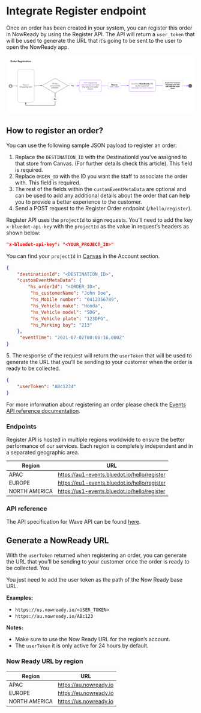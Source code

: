 Integrate Register endpoint
===========================

Once an order has been created in your system, you can register this order in NowReady by using the Register API. The API will return a `user_token` that will be used to generate the URL that it’s going to be sent to the user to open the NowReady app.

![](../assets/Now-Ready-Order-Registration-1024x315.png)

How to register an order?
-------------------------

You can use the following sample JSON payload to register an order:

1.  Replace the `DESTINATION_ID` with the DestinationId you’ve assigned to that store from Canvas. (For further details check this article). This field is required.
2.  Replace `ORDER_ID` with the ID you want the staff to associate the order with. This field is required.
3.  The rest of the fields within the `customEventMetaData` are optional and can be used to add any additional details about the order that can help you to provide a better experience to the customer.
4.  Send a POST request to the Register Order endpoint (`/hello/register`).

Register API uses the `projectId` to sign requests. You’ll need to add the key `x-bluedot-api-key` with the `projectId` as the value in request’s headers as shown below:

```json
"x-bluedot-api-key": "<YOUR_PROJECT_ID>"
```

You can find your `projectId` in [Canvas](../Canvas/Overview.md) in the Account section.

```json
{
    "destinationId": "<DESTINATION_ID>",
    "customEventMetaData": {
        "hs_orderId": "<ORDER_ID>",
         "hs_customerName": "John Doe",
         "hs_Mobile number": "0412356789",
         "hs_Vehicle make": "Honda",
         "hs_Vehicle model": "SDG",
         "hs_Vehicle plate": "123DFG",
         "hs_Parking bay": "213"
    },
     "eventTime": "2021-07-02T00:08:16.000Z"
}
```

5\. The response of the request will return the `userToken` that will be used to generate the URL that you’ll be sending to your customer when the order is ready to be collected.

```json
{
    "userToken": "ABc1234"
}
```

For more information about registering an order please check the [Events API reference documentation](https://events-docs.bluedot.io/#operation/registerOrder).

### Endpoints

Register API is hosted in multiple regions worldwide to ensure the better performance of our services. Each region is completely independent and in a separated geographic area.

| **Region**    | **URL**                                      |
|---------------|----------------------------------------------|
| APAC          | https://au1-events.bluedot.io/hello/register |
| EUROPE        | https://eu1-events.bluedot.io/hello/register |
| NORTH AMERICA | https://us1-events.bluedot.io/hello/register |


### API reference


The API specification for Wave API can be found [here](https://events-docs.bluedot.io/#operation/postWaveEvents).

Generate a NowReady URL
-----------------------

With the `userToken` returned when registering an order, you can generate the URL that you’ll be sending to your customer once the order is ready to be collected. You

You just need to add the user token as the path of the Now Ready base URL.

**Examples:**

*   `https://us.nowready.io/<USER_TOKEN>`
*   `https://au.nowready.io/ABc123`

**Notes:**

*   Make sure to use the Now Ready URL for the region’s account.
*   The `userToken` it is only active for 24 hours by default.

### Now Ready URL by region

| **Region**    | **URL**                                      |
|---------------|----------------------------------------------|
| APAC          | https://au.nowready.io                       |
| EUROPE        | https://eu.nowready.io                       |
| NORTH AMERICA | https://us.nowready.io                       |